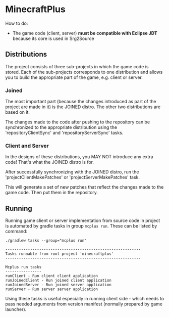 MinecraftPlus
===

How to do:
- The game code (client, server) **must be compatible with Eclipse JDT** because its core is used in Srg2Source

## Distributions


The project consists of three sub-projects in which the game code is stored. Each of the sub-projects corresponds to one distribution and allows you to build the appropriate part of the game, e.g. client or server.

### Joined

The most important part (because the changes introduced as part of the project are made in it) is the JOINED distro. The other two distributions are based on it.

The changes made to the code after pushing to the repository can be synchronized to the appropriate distribution using the 'repositoryClientSync' and 'repositoryServerSync' tasks.

### Client and Server

In the designs of these distributions, you MAY NOT introduce any extra code! That's what the JOINED distro is for.

After successfully synchronizing with the JOINED distro, run the 'projectClientMakePatches' or 'projectServerMakePatches' task.

This will generate a set of new patches that reflect the changes made to the game code. Then put them in the repository.


## Running

Running game client or server implementation from source code in project is automated by gradle tasks in group `mcplus run`.  These can be listed by command:

```
./gradlew tasks --group="mcplus run"

------------------------------------------------------------
Tasks runnable from root project 'minecraftplus'
------------------------------------------------------------

Mcplus run tasks
----------------
runClient - Run client client application
runJoinedClient - Run joined client application
runJoinedServer - Run joined server application
runServer - Run server server application
```

Using these tasks is useful especially in running client side - which needs to pass needed arguments from version manifest (normally prepared by game launcher).
